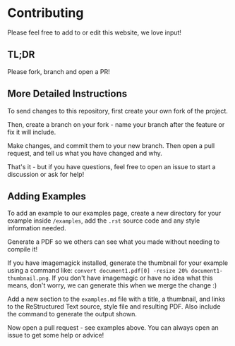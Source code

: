 # Contributing

Please feel free to add to or edit this website, we love input!

## TL;DR

Please fork, branch and open a PR!

## More Detailed Instructions

To send changes to this repository, first create your own fork of the project.

Then, create a branch on your fork - name your branch after the feature or fix it will include.

Make changes, and commit them to your new branch.  Then open a pull request, and tell us what you have changed and why.

That's it - but if you have questions, feel free to open an issue to start a discussion or ask for help!

## Adding Examples

To add an example to our examples page, create a new directory for your example inside `/examples`, add the `.rst` source code and any style information needed.

Generate a PDF so we others can see what you made without needing to compile it!

If you have imagemagick installed, generate the thumbnail for your example using a command like: `convert document1.pdf[0] -resize 20% document1-thumbnail.png`.  If you don't have imagemagic or have no idea what this means, don't worry, we can generate this when we merge the change :)

Add a new section to the `examples.md` file with a title, a thumbnail, and links to the ReStructured Text source, style file and resulting PDF.  Also include the command to generate the output shown.

Now open a pull request - see examples above.  You can always open an issue to get some help or advice!
